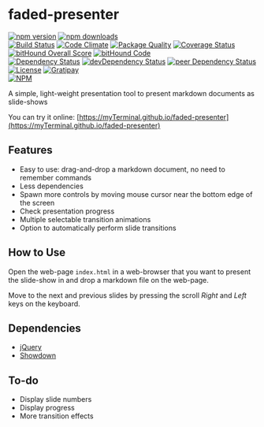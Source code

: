# faded-presenter

[![npm version](https://badge.fury.io/js/faded-presenter.svg)](https://badge.fury.io/js/faded-presenter)
[![npm downloads](https://img.shields.io/npm/dt/faded-presenter.svg)](https://www.npmjs.com/package/faded-presenter)  
[![Build Status](https://travis-ci.org/myTerminal/faded-presenter.svg?branch=master)](https://travis-ci.org/myTerminal/faded-presenter)
[![Code Climate](https://codeclimate.com/github/myTerminal/faded-presenter.png)](https://codeclimate.com/github/myTerminal/faded-presenter)
[![Package Quality](http://npm.packagequality.com/shield/faded-presenter.svg)](http://packagequality.com/#?package=faded-presenter)
[![Coverage Status](https://img.shields.io/coveralls/myTerminal/faded-presenter.svg)](https://coveralls.io/r/myTerminal/faded-presenter?branch=master)
[![bitHound Overall Score](https://www.bithound.io/github/myTerminal/faded-presenter/badges/score.svg)](https://www.bithound.io/github/myTerminal/faded-presenter)
[![bitHound Code](https://www.bithound.io/github/myTerminal/faded-presenter/badges/code.svg)](https://www.bithound.io/github/myTerminal/faded-presenter)  
[![Dependency Status](https://david-dm.org/myTerminal/faded-presenter.svg)](https://david-dm.org/myTerminal/faded-presenter)
[![devDependency Status](https://david-dm.org/myTerminal/faded-presenter/dev-status.svg)](https://david-dm.org/myTerminal/faded-presenter#info=devDependencies)
[![peer Dependency Status](https://david-dm.org/myTerminal/faded-presenter/peer-status.svg)](https://david-dm.org/myTerminal/faded-presenter#info=peerDependencies)  
[![License](https://img.shields.io/badge/LICENSE-GPL%20v3.0-blue.svg)](https://www.gnu.org/licenses/gpl.html)
[![Gratipay](http://img.shields.io/gratipay/myTerminal.svg)](https://gratipay.com/myTerminal)  
[![NPM](https://nodei.co/npm/faded-presenter.png?downloads=true&downloadRank=true&stars=true)](https://nodei.co/npm/faded-presenter/)

A simple, light-weight presentation tool to present markdown documents as slide-shows

You can try it online: [https://myTerminal.github.io/faded-presenter](https://myTerminal.github.io/faded-presenter)

## Features

* Easy to use: drag-and-drop a markdown document, no need to remember commands
* Less dependencies
* Spawn more controls by moving mouse cursor near the bottom edge of the screen
* Check presentation progress
* Multiple selectable transition animations
* Option to automatically perform slide transitions

## How to Use

Open the web-page `index.html` in a web-browser that you want to present the slide-show in and drop a markdown file on the web-page.

Move to the next and previous slides by pressing the scroll *Right* and *Left* keys on the keyboard.

## Dependencies

* [jQuery](https://www.npmjs.com/package/jquery)
* [Showdown](https://www.npmjs.com/package/showdown)

## To-do

* Display slide numbers
* Display progress
* More transition effects
